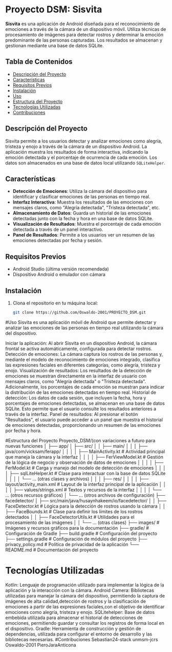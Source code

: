 # Proyecto DSM: Sisvita

**Sisvita** es una aplicación de Android diseñada para el reconocimiento de emociones a través de la cámara de un dispositivo móvil. Utiliza técnicas de procesamiento de imágenes para detectar rostros y determinar la emoción predominante de las personas capturadas. Los resultados se almacenan y gestionan mediante una base de datos SQLite.

## Tabla de Contenidos
- [Descripción del Proyecto](#descripción-del-proyecto)
- [Características](#características)
- [Requisitos Previos](#requisitos-previos)
- [Instalación](#instalación)
- [Uso](#uso)
- [Estructura del Proyecto](#estructura-del-proyecto)
- [Tecnologías Utilizadas](#tecnologías-utilizadas)
- [Contribuciones](#contribuciones)


## Descripción del Proyecto
Sisvita permite a los usuarios detectar y analizar emociones como alegría, tristeza y enojo a través de la cámara de un dispositivo Android. La aplicación muestra los resultados de forma interactiva, indicando la emoción detectada y el porcentaje de ocurrencia de cada emoción. Los datos son almacenados en una base de datos local utilizando `SQLiteHelper`.

## Características
- **Detección de Emociones**: Utiliza la cámara del dispositivo para identificar y clasificar emociones de las personas en tiempo real.
- **Interfaz Interactiva**: Muestra los resultados de las emociones con mensajes claros, como "Alegría detectada", "Tristeza detectada", etc.
- **Almacenamiento de Datos**: Guarda un historial de las emociones detectadas junto con la fecha y hora en una base de datos SQLite.
- **Visualización de Resultados**: Muestra el porcentaje de cada emoción detectada a través de un panel interactivo.
- **Panel de Resultados**: Permite a los usuarios ver un resumen de las emociones detectadas por fecha y sesión.

## Requisitos Previos
- Android Studio (última versión recomendada)
- Dispositivo Android o emulador con cámara

## Instalación
1. Clona el repositorio en tu máquina local:
   ```bash
   git clone https://github.com/Oswaldo-2001/PROYECTO_DSM.git
  #Uso
Sisvita es una aplicación móvil de Android que permite detectar y analizar las emociones de las personas en tiempo real utilizando la cámara del dispositivo. 

Iniciar la aplicación: Al abrir Sisvita en un dispositivo Android, la cámara frontal se activa automáticamente, configurada para detectar rostros.
Detección de emociones: La cámara captura los rostros de las personas y, mediante el modelo de reconocimiento de emociones integrado, clasifica las expresiones faciales en diferentes categorías, como alegría, tristeza y enojo.
Visualización de resultados: Los resultados de la detección de emociones se muestran directamente en la interfaz de usuario con mensajes claros, como "Alegría detectada" o "Tristeza detectada". Adicionalmente, los porcentajes de cada emoción se muestran para indicar la distribución de las emociones detectadas en tiempo real.
Historial de detección: Los datos de cada sesión, que incluyen la fecha, hora y porcentajes de emociones detectadas, se almacenan en una base de datos SQLite. Esto permite que el usuario consulte los resultados anteriores a través de la interfaz.
Panel de resultados: Al presionar el botón "Resultados", el usuario puede acceder a un panel que muestra el historial de emociones detectadas, proporcionando un resumen de las emociones por fecha y hora.

#Estructura del Proyecto
Proyecto_DSM/(con variaciones a futuro para nuevas funciones
│
├── app/
│   ├── src/
│   │   ├── main/
│   │   │   ├── java/com/vicksam/ferapp/
│   │   │   │   ├── MainActivity.kt          # Actividad principal que maneja la cámara y la interfaz
│   │   │   │   ├── FerViewModel.kt          # Gestión de la lógica de negocio y observación de datos de emociones
│   │   │   │   ├── FerModel.kt              # Carga y manejo del modelo de detección de emociones
│   │   │   │   ├── sqlLiteHelper.kt         # Clase para interactuar con la base de datos SQLite
│   │   │   │   └── ... (otras clases y archivos)
│   │   │   ├── res/
│   │   │   │   ├── layout/activity_main.xml # Layout de la interfaz principal de la aplicación
│   │   │   │   ├── values/strings.xml       # Textos y recursos de la interfaz
│   │   │   │   └── ... (otros recursos gráficos)
│   └── ... (otros archivos de configuración)
├── facedetector/
│   ├── src/main/java/husaynhakeem/io/facedetector/
│   │   ├── FaceDetector.kt                  # Lógica para la detección de rostros usando la cámara
│   │   ├── FaceBounds.kt                    # Clase para definir los límites de los rostros detectados
│   │   ├── FaceDetectorUtils.kt             # Utilidades para el procesamiento de las imágenes
│   │   └── ... (otras clases)
├── images/                                  # Imágenes y recursos gráficos para la documentación
├── gradle/                                  # Configuración de Gradle
├── build.gradle                             # Configuración del proyecto
├── settings.gradle                          # Configuración de módulos del proyecto
├── privacy_policy.md                        # Política de privacidad de la aplicación
└── README.md                                # Documentación del proyecto

# Tecnologías Utilizadas
Kotlin: Lenguaje de programación utilizado para implementar la lógica de la aplicación y la interacción con la cámara.
Android Camera: Bibliotecas utilizadas para manejar la cámara del dispositivo, permitiendo la captura de imágenes de alta calidad,detección de rostros 
y la clasificación de emociones a partir de las expresiones faciales,con el objetivo de identificar emociones como alegría, tristeza y enojo.
SQLitehelper: Base de datos embebida utilizada para almacenar el historial de detecciones de emociones, permitiendo guardar y consultar los registros de forma local en el dispositivo.
Gradle: Herramienta de construcción y gestión de dependencias, utilizada para configurar el entorno de desarrollo y las bibliotecas necesarias.
#Contribuciones
Sebastian24-stack
unmsm-jcrs
Oswaldo-2001
PieroJaraAnticona
